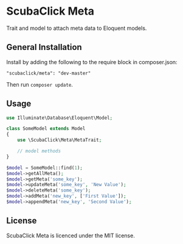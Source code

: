 ScubaClick Meta
===============

Trait and model to attach meta data to Eloquent models.

General Installation
--------------------

Install by adding the following to the require block in composer.json:
```
"scubaclick/meta": "dev-master"
```

Then run `composer update`.

Usage
-----

```php
use Illuminate\Database\Eloquent\Model;

class SomeModel extends Model
{
    use \ScubaClick\Meta\MetaTrait;

    // model methods
}
```

```php
$model = SomeModel::find(1);
$model->getAllMeta();
$model->getMeta('some_key');
$model->updateMeta('some_key', 'New Value');
$model->deleteMeta('some_key');
$model->addMeta('new_key', ['First Value']);
$model->appendMeta('new_key', 'Second Value');
```

License
-------

ScubaClick Meta is licenced under the MIT license.
